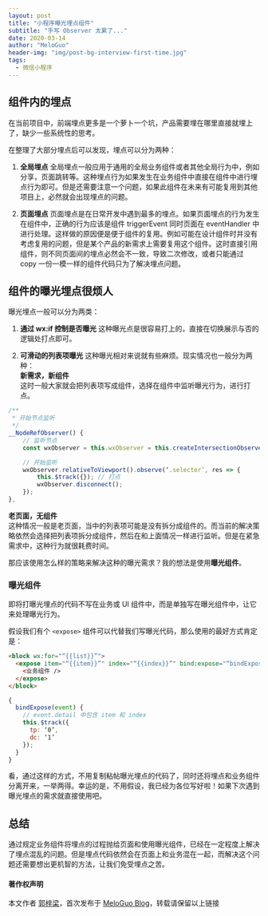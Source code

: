 ```yaml
---
layout: post
title: "小程序曝光埋点组件"
subtitle: "手写 Observer 太累了..."
date: 2020-03-14
author: "MeloGuo"
header-img: "img/post-bg-interview-first-time.jpg"
tags:
  - 微信小程序
---
```


## 组件内的埋点

在当前项目中，前端埋点更多是一个萝卜一个坑，产品需要埋在哪里直接就埋上了，缺少一些系统性的思考。

在整理了大部分埋点后可以发现，埋点可以分为两种：

1. **全局埋点**
   全局埋点一般应用于通用的全局业务组件或者其他全局行为中，例如分享，页面跳转等。这种埋点行为如果发生在业务组件中直接在组件中进行埋点行为即可。但是还需要注意一个问题，如果此组件在未来有可能复用到其他项目上，必然就会出现埋点的问题。

2. **页面埋点**
   页面埋点是在日常开发中遇到最多的埋点。如果页面埋点的行为发生在组件中，正确的行为应该是组件 triggerEvent 同时页面在 eventHandler 中进行处理。这样做的原因便是便于组件的复用。例如可能在设计组件时并没有考虑复用的问题，但是某个产品的新需求上需要复用这个组件。这时直接引用组件，则不同页面间的埋点必然会不一致，导致二次修改，或者只能通过 copy 一份一模一样的组件代码只为了解决埋点问题。

## 组件的曝光埋点很烦人

曝光埋点一般可以分为两类：

1. **通过 wx:if 控制是否曝光**
   这种曝光点是很容易打上的，直接在切换展示与否的逻辑处打点即可。

2. **可滑动的列表项曝光**
   这种曝光相对来说就有些麻烦。现实情况也一般分为两种：  
   **新需求，新组件**  
   这时一般大家就会把列表项写成组件，选择在组件中监听曝光行为，进行打点。

```javascript
/**
 * 开始节点监听
 */
__NodeRefObserver() {
    // 监听节点
    const wxObserver = this.wxObserver = this.createIntersectionObserver({ thresholds: [0.7] });

    // 开始监听
    wxObserver.relativeToViewport().observe(‘.selector’, res => {
        this.$track({}); // 打点
        wxObserver.disconnect();
    });
},
```

**老页面，无组件**  
这种情况一般是老页面，当中的列表项可能是没有拆分成组件的。而当前的解决策略依然会选择把列表项拆分成组件，然后在和上面情况一样进行监听。但是在紧急需求中，这种行为就很耗费时间。

那应该使用怎么样的策略来解决这种的曝光需求？我的想法是使用**曝光组件**。

### 曝光组件

即将打曝光埋点的代码不写在业务或 UI 组件中，而是单独写在曝光组件中，让它来处理曝光行为。

假设我们有个 `<expose>` 组件可以代替我们写曝光代码，那么使用的最好方式肯定是：

```html
<block wx:for="“{{list}}”">
  <expose item="“{{item}}”" index="“{{index}}”" bind:expose="“bindExpose”">
    <业务组件 />
  </expose>
</block>
```

```javascript
{
  bindExpose(event) {
    // event.detail 中包含 item 和 index
    this.$track({
      tp: ‘0’,
      dc: ‘1’
    });
  }
}
```

看，通过这样的方式，不用复制粘帖曝光埋点的代码了，同时还将埋点和业务组件分离开来，一举两得。幸运的是，不用假设，我已经为各位写好啦！如果下次遇到曝光埋点的需求就直接使用吧。

## 总结

通过规定业务组件将埋点的过程抛给页面和使用曝光组件，已经在一定程度上解决了埋点混乱的问题。但是埋点代码依然会在页面上和业务混在一起，而解决这个问题还需要想出更机智的方法，让我们免受埋点之苦。

#### 著作权声明

本文作者 [郭梓梁](https://www.zhihu.com/people/mluka/activities)，首次发布于 [MeloGuo Blog](http://meloguo.com)，转载请保留以上链接
